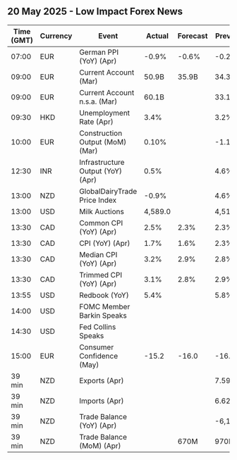## 20 May 2025 - Low Impact Forex News

| Time (GMT) | Currency | Event | Actual | Forecast | Previous |
|------|----------|-------|--------|----------|----------|
| 07:00 | EUR | German PPI (YoY) (Apr) | -0.9% | -0.6% | -0.2% |
| 09:00 | EUR | Current Account (Mar) | 50.9B | 35.9B | 34.3B |
| 09:00 | EUR | Current Account n.s.a. (Mar) | 60.1B |  | 33.1B |
| 09:30 | HKD | Unemployment Rate (Apr) | 3.4% |  | 3.2% |
| 10:00 | EUR | Construction Output (MoM) (Mar) | 0.10% |  | -1.16% |
| 12:30 | INR | Infrastructure Output (YoY) (Apr) | 0.5% |  | 4.6% |
| 13:00 | NZD | GlobalDairyTrade Price Index | -0.9% |  | 4.6% |
| 13:00 | USD | Milk Auctions | 4,589.0 |  | 4,516.0 |
| 13:30 | CAD | Common CPI (YoY) (Apr) | 2.5% | 2.3% | 2.3% |
| 13:30 | CAD | CPI (YoY) (Apr) | 1.7% | 1.6% | 2.3% |
| 13:30 | CAD | Median CPI (YoY) (Apr) | 3.2% | 2.9% | 2.8% |
| 13:30 | CAD | Trimmed CPI (YoY) (Apr) | 3.1% | 2.8% | 2.9% |
| 13:55 | USD | Redbook (YoY) | 5.4% |  | 5.8% |
| 14:00 | USD | FOMC Member Barkin Speaks |  |  |  |
| 14:30 | USD | Fed Collins Speaks |  |  |  |
| 15:00 | EUR | Consumer Confidence (May) | -15.2 | -16.0 | -16.6 |
| 39 min | NZD | Exports (Apr) |  |  | 7.59B |
| 39 min | NZD | Imports (Apr) |  |  | 6.62B |
| 39 min | NZD | Trade Balance (YoY) (Apr) |  |  | -6,130M |
| 39 min | NZD | Trade Balance (MoM) (Apr) |  | 670M | 970M |
